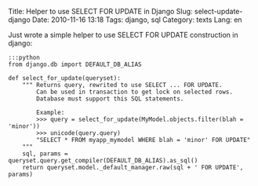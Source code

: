 Title: Helper to use SELECT FOR UPDATE in Django
Slug: select-update-django
Date: 2010-11-16 13:18
Tags: django, sql
Category: texts
Lang: en

Just wrote a simple helper to use SELECT FOR UPDATE construction in django:

    :::python
    from django.db import DEFAULT_DB_ALIAS

    def select_for_update(queryset):
        """ Returns query, rewrited to use SELECT ... FOR UPDATE.
            Can be used in transaction to get lock on selected rows.
            Database must support this SQL statements.

            Example:
            >>> query = select_for_update(MyModel.objects.filter(blah = 'minor'))
            >>> unicode(query.query)
            "SELECT * FROM myapp_mymodel WHERE blah = 'minor' FOR UPDATE"
        """
        sql, params = queryset.query.get_compiler(DEFAULT_DB_ALIAS).as_sql()
        return queryset.model._default_manager.raw(sql + ' FOR UPDATE', params)
